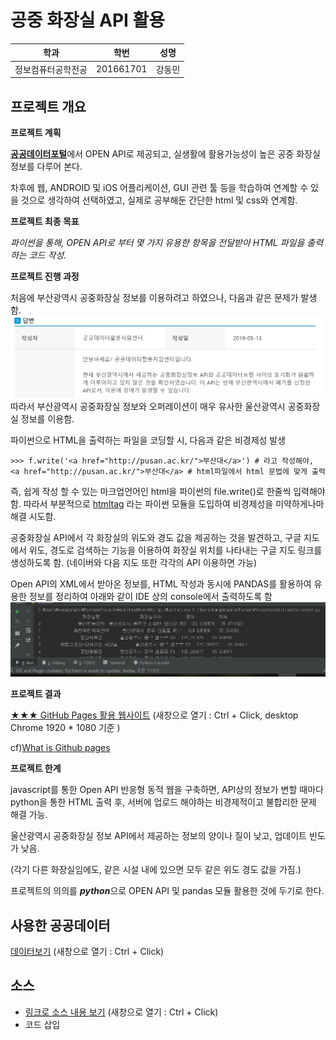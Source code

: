 # 공중 화장실 API 활용

학과 | 학번 | 성명
---- | ---- | ---- 
정보컴퓨터공학전공 |201661701 |강동민


## 프로젝트 개요
<strong>프로젝트 계획</strong>

<strong>[공공데이터포털](https://data.go.kr)</strong>에서 OPEN API로 제공되고, 실생활에 활용가능성이 높은 공중 화장실 정보를 다루어 본다.

차후에 웹, ANDROID 및 iOS 어플리케이션, GUI 관련 툴 등을 학습하여 연계할 수 있을 것으로 생각하여 선택하였고,
실제로 공부해둔 간단한 html 및 css와 연계함.

<strong>프로젝트 최종 목표</strong>

<em>파이썬을 통해, OPEN API로 부터 몇 가지 유용한 항목을 전달받아 HTML 파일을 출력하는 코드 작성.</em>

<strong>프로젝트 진행 과정</strong>

처음에 부산광역시 공중화장실 정보를 이용하려고 하였으나, 다음과 같은 문제가 발생함.
![qna](./readmeimg/qna.PNG)
따라서 부산광역시 공중화장실 정보와 오퍼레이션이 매우 유사한 울산광역시 공중화장실 정보를 이용함.

파이썬으로 HTML을 출력하는 파일을 코딩할 시, 다음과 같은 비경제성 발생
  
    >>> f.write('<a href="http://pusan.ac.kr/">부산대</a>') # 라고 작성해야,
    <a href="http://pusan.ac.kr/">부산대</a> # html파일에서 html 문법에 맞게 출력


즉, 쉽게 작성 할 수 있는 마크업언어인 html을 파이썬의 file.write()로 한줄씩 입력해야함.
따라서 부분적으로 [htmltag](https://github.com/LiftoffSoftware/htmltag) 라는 파이썬 모듈을 도입하여 비경제성을 미약하게나마 해결 시도함.

공중화장실 API에서 각 화장실의 위도와 경도 값을 제공하는 것을 발견하고, 구글 지도에서 위도, 경도로 검색하는 기능을 이용하여 화장실 위치를 나타내는 구글 지도 링크를 생성하도록 함. (네이버와 다음 지도 또한 각각의 API 이용하면 가능)

Open API의 XML에서 받아온 정보를, HTML 작성과 동시에 PANDAS를 활용하여 유용한 정보를 정리하여 아래와 같이 IDE 상의 console에서 출력하도록 함
![pandas](./readmeimg/pandas.gif)


<strong>프로젝트 결과</strong>

[★★★ GitHub Pages 활용 웹사이트](https://gloomydumber.github.io/pnucse2019-1kkmPython/result.html)
(새창으로 열기 : Ctrl + Click, desktop Chrome 1920 * 1080 기준 )

cf)[What is Github pages](https://help.github.com/en/articles/what-is-github-pages)

<strong>프로젝트 한계</strong>

javascript를 통한 Open API 반응형 동적 웹을 구축하면, API상의 정보가 변할 때마다 python을 통한 HTML 출력 후, 서버에 업로드 해야하는 비경제적이고 불합리한 문제 해결 가능.

울산광역시 공중화장실 정보 API에서 제공하는 정보의 양이나 질이 낮고, 업데이트 빈도가 낮음.

(각기 다른 화장실임에도, 같은 시설 내에 있으면 모두 같은 위도 경도 값을 가짐.)

프로젝트의 의의를 <strong><em>python</em></strong>으로 OPEN API 및 pandas 모듈 활용한 것에 두기로 한다.

## 사용한 공공데이터 
[데이터보기](http://data.ulsan.go.kr/rest/ulsantoilet/getUlsantoiletList?authApiKey=DEjz18TCYogpRgTo7XL5cAGOmLWhnd30DiWD%2BP2cqkUNMP%2F8%2FBNM4jxZ72gKpNNPG6XOAZzXcmg5kXATmq499g%3D%3D&numOfRows=9999)
(새창으로 열기 : Ctrl + Click)

## 소스
* [링크로 소스 내용 보기](https://github.com/gloomydumber/pyapihtmlalhpa/blob/master/toiletest.py) 
(새창으로 열기 : Ctrl + Click)
* 코드 삽입
